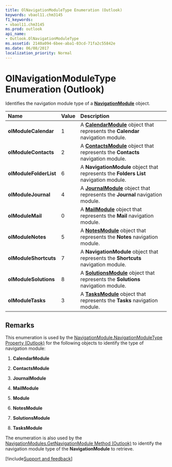 ```yaml
---
title: OlNavigationModuleType Enumeration (Outlook)
keywords: vbaol11.chm3145
f1_keywords:
- vbaol11.chm3145
ms.prod: outlook
api_name:
- Outlook.OlNavigationModuleType
ms.assetid: 2140a094-6bee-aba1-03cd-71fa2c55842e
ms.date: 06/08/2017
localization_priority: Normal
---
```



# OlNavigationModuleType Enumeration (Outlook)

Identifies the navigation module type of a  **[NavigationModule](Outlook.NavigationModule.md)** object.



|Name|Value|Description|
|:-----|:-----|:-----|
| **olModuleCalendar**|1|A  **[CalendarModule](Outlook.CalendarModule.md)** object that represents the **Calendar** navigation module.|
| **olModuleContacts**|2|A  **[ContactsModule](Outlook.ContactsModule.md)** object that represents the **Contacts** navigation module.|
| **olModuleFolderList**|6|A  **NavigationModule** object that represents the **Folders List** navigation module.|
| **olModuleJournal**|4|A  **[JournalModule](Outlook.JournalModule.md)** object that represents the **Journal** navigation module.|
| **olModuleMail**|0|A  **[MailModule](Outlook.MailModule.md)** object that represents the **Mail** navigation module.|
| **olModuleNotes**|5|A  **[NotesModule](Outlook.NotesModule.md)** object that represents the **Notes** navigation module.|
| **olModuleShortcuts**|7|A  **NavigationModule** object that represents the **Shortcuts** navigation module.|
| **olModuleSolutions**|8|A  **[SolutionsModule](Outlook.SolutionsModule.md)** object that represents the **Solutions** navigation module.|
| **olModuleTasks**|3|A  **[TasksModule](Outlook.TasksModule.md)** object that represents the **Tasks** navigation module.|

## Remarks

This enumeration is used by the [NavigationModule.NavigationModuleType Property (Outlook)](Outlook.NavigationModule.NavigationModuleType.md) for the following objects to identify the type of navigation module:


1.  **CalendarModule**
    
2.  **ContactsModule**
    
3.  **JournalModule**
    
4.  **MailModule**
    
5.  **Module**
    
6.  **NotesModule**
    
7.  **SolutionsModule**
    
8.  **TasksModule**
    
The enumeration is also used by the [NavigationModules.GetNavigationModule Method (Outlook)](Outlook.NavigationModules.GetNavigationModule.md) to identify the navigation module type of the **NavigationModule** to retrieve.

[!include[Support and feedback](~/includes/feedback-boilerplate.md)]